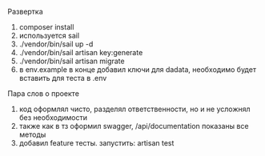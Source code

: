 Развертка
1. composer install
2. используется sail
2. ./vendor/bin/sail up -d
3. ./vendor/bin/sail artisan key:generate
4. ./vendor/bin/sail artisan migrate
5. в env.example в конце добавил ключи для dadata, необходимо будет вставить для теста в .env

Пара слов о проекте
1. код оформлял чисто, разделял ответственности, но и не усложнял без необходимости
2. также как в тз оформил swagger, /api/documentation показаны все методы
3. добавил feature тесты. запустить: artisan test
